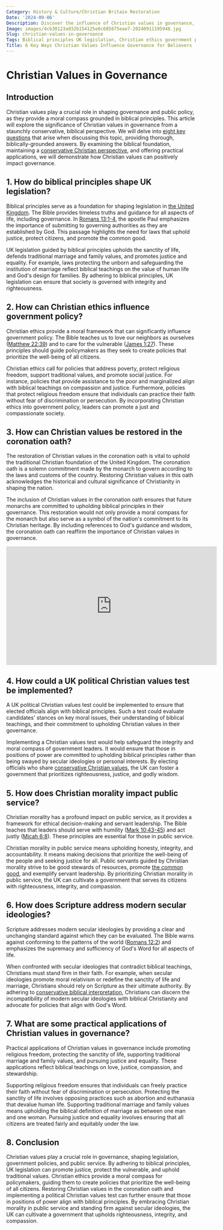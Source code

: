 ```yaml
---
Category: History & Culture/Christian Britain Restoration
Date: '2024-09-06'
Description: Discover the influence of Christian values in governance, exploring the intersection of Biblical principles with UK legislation and government policies. Explore the significance of Christian ethics in shaping public service and political decision-making.
Image: images/4cb30123a032b154125e8c685875eae7-20240911195948.jpg
Slug: christian-values-in-governance
Tags: Biblical principles UK legislation, Christian ethics government policy, Restoring Christian coronation oath, UK political Christian values test, Christian morality public service
Title: 6 Key Ways Christian Values Influence Governance for Believers
---
```


# Christian Values in Governance

## Introduction
Christian values play a crucial role in shaping governance and public policy, as they provide a moral compass grounded in biblical principles. This article will explore the significance of Christian values in governance from a staunchly conservative, biblical perspective. We will delve into [eight key questions](/reviving-christian-customs) that arise when discussing this topic, providing thorough, biblically-grounded answers. By examining the biblical foundation, maintaining a [conservative Christian perspective](/reconciling-bible-and-science), and offering practical applications, we will demonstrate how Christian values can positively impact governance.

## 1. How do biblical principles shape UK legislation?
Biblical principles serve as a foundation for shaping legislation in [the United Kingdom](/reconciling-bible-and-science). The Bible provides timeless truths and guidance for all aspects of life, including governance. In [Romans 13:1-4](https://www.bibleref.com/Romans/13/Romans-13-1.html), the apostle Paul emphasizes the importance of submitting to governing authorities as they are established by God. This passage highlights the need for laws that uphold justice, protect citizens, and promote the common good.

UK legislation guided by biblical principles upholds the sanctity of life, defends traditional marriage and family values, and promotes justice and equality. For example, laws protecting the unborn and safeguarding the institution of marriage reflect biblical teachings on the value of human life and God's design for families. By adhering to biblical principles, UK legislation can ensure that society is governed with integrity and righteousness.

## 2. How can Christian ethics influence government policy?
Christian ethics provide a moral framework that can significantly influence government policy. The Bible teaches us to love our neighbors as ourselves ([Matthew 22:39](https://www.bibleref.com/Matthew/22/Matthew-22-39.html)) and to care for the vulnerable ([James 1:27](https://www.bibleref.com/James/1/James-1-27.html)). These principles should guide policymakers as they seek to create policies that prioritize the well-being of all citizens.

Christian ethics call for policies that address poverty, protect religious freedom, support traditional values, and promote social justice. For instance, policies that provide assistance to the poor and marginalized align with biblical teachings on compassion and justice. Furthermore, policies that protect religious freedom ensure that individuals can practice their faith without fear of discrimination or persecution. By incorporating Christian ethics into government policy, leaders can promote a just and compassionate society.

## 3. How can Christian values be restored in the coronation oath?
The restoration of Christian values in the coronation oath is vital to uphold the traditional Christian foundation of the United Kingdom. The coronation oath is a solemn commitment made by the monarch to govern according to the laws and customs of the country. Restoring Christian values in this oath acknowledges the historical and cultural significance of Christianity in shaping the nation.

The inclusion of Christian values in the coronation oath ensures that future monarchs are committed to upholding biblical principles in their governance. This restoration would not only provide a moral compass for the monarch but also serve as a symbol of the nation's commitment to its Christian heritage. By including references to God's guidance and wisdom, the coronation oath can reaffirm the importance of Christian values in governance.


<iframe width="560" height="315" src="https://www.youtube.com/embed/KLXhli_-Zfs" frameborder="0" allow="autoplay; encrypted-media" allowfullscreen></iframe>


## 4. How could a UK political Christian values test be implemented?
A UK political Christian values test could be implemented to ensure that elected officials align with biblical principles. Such a test could evaluate candidates' stances on key moral issues, their understanding of biblical teachings, and their commitment to upholding Christian values in their governance.

Implementing a Christian values test would help safeguard the integrity and moral compass of government leaders. It would ensure that those in positions of power are committed to upholding biblical principles rather than being swayed by secular ideologies or personal interests. By electing officials who share [conservative Christian values](/academic-recognition-creationisn), the UK can foster a government that prioritizes righteousness, justice, and godly wisdom.

## 5. How does Christian morality impact public service?
Christian morality has a profound impact on public service, as it provides a framework for ethical decision-making and servant leadership. The Bible teaches that leaders should serve with humility ([Mark 10:43-45](https://www.bibleref.com/Mark/10/Mark-10-43.html)) and act justly ([Micah 6:8](https://www.bibleref.com/Micah/6/Micah-6-8.html)). These principles are essential for those in public service.

Christian morality in public service means upholding honesty, integrity, and accountability. It means making decisions that prioritize the well-being of the people and seeking justice for all. Public servants guided by Christian morality strive to be good stewards of resources, promote [the common good](/the-ultimate-guide-to-the-holy-spirit-your-helper-teacher-and-guide), and exemplify servant leadership. By prioritizing Christian morality in public service, the UK can cultivate a government that serves its citizens with righteousness, integrity, and compassion.

## 6. How does Scripture address modern secular ideologies?
Scripture addresses modern secular ideologies by providing a clear and unchanging standard against which they can be evaluated. The Bible warns against conforming to the patterns of the world ([Romans 12:2](https://www.bibleref.com/Romans/12/Romans-12-2.html)) and emphasizes the supremacy and sufficiency of God's Word for all aspects of life.

When confronted with secular ideologies that contradict biblical teachings, Christians must stand firm in their faith. For example, when secular ideologies promote moral relativism or redefine the sanctity of life and marriage, Christians should rely on Scripture as their ultimate authority. By adhering to [conservative biblical interpretation](/legal-challenges), Christians can discern the incompatibility of modern secular ideologies with biblical Christianity and advocate for policies that align with God's Word.

## 7. What are some practical applications of Christian values in governance?
Practical applications of Christian values in governance include promoting religious freedom, protecting the sanctity of life, supporting traditional marriage and family values, and pursuing justice and equality. These applications reflect biblical teachings on love, justice, compassion, and stewardship.

Supporting religious freedom ensures that individuals can freely practice their faith without fear of discrimination or persecution. Protecting the sanctity of life involves opposing practices such as abortion and euthanasia that devalue human life. Supporting traditional marriage and family values means upholding the biblical definition of marriage as between one man and one woman. Pursuing justice and equality involves ensuring that all citizens are treated fairly and equitably under the law.

## 8. Conclusion
Christian values play a crucial role in governance, shaping legislation, government policies, and public service. By adhering to biblical principles, UK legislation can promote justice, protect the vulnerable, and uphold traditional values. Christian ethics provide a moral compass for policymakers, guiding them to create policies that prioritize the well-being of all citizens. Restoring Christian values in the coronation oath and implementing a political Christian values test can further ensure that those in positions of power align with biblical principles. By embracing Christian morality in public service and standing firm against secular ideologies, the UK can cultivate a government that upholds righteousness, integrity, and compassion.